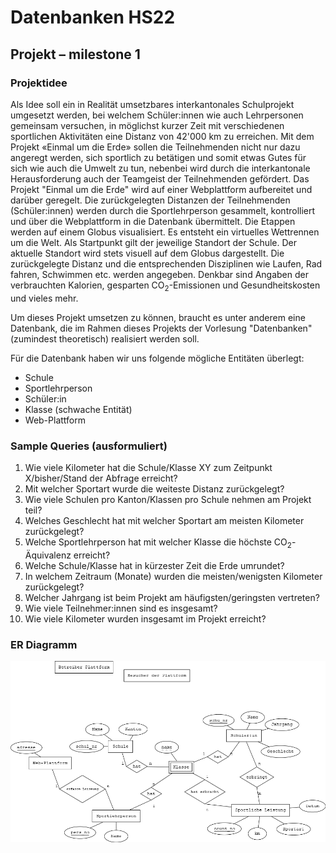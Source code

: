 # Datenbanken HS22
## Projekt – milestone 1

### Projektidee
Als Idee soll ein in Realität umsetzbares interkantonales Schulprojekt umgesetzt werden, bei welchem Schüler:innen wie auch Lehrpersonen gemeinsam versuchen, in möglichst kurzer Zeit mit verschiedenen sportlichen Aktivitäten eine Distanz von 42'000 km zu erreichen. Mit dem Projekt «Einmal um die Erde» sollen die Teilnehmenden nicht nur dazu angeregt werden, sich sportlich zu betätigen und somit etwas Gutes für sich wie auch die Umwelt zu tun, nebenbei wird durch die interkantonale Herausforderung auch der Teamgeist der Teilnehmenden gefördert.
Das Projekt "Einmal um die Erde" wird auf einer Webplattform aufbereitet und darüber geregelt. Die zurückgelegten Distanzen der Teilnehmenden (Schüler:innen) werden durch die Sportlehrperson gesammelt, kontrolliert und über die Webplattform in die Datenbank übermittelt. Die Etappen werden auf einem Globus visualisiert. Es entsteht ein virtuelles Wettrennen um die Welt. Als Startpunkt gilt der jeweilige Standort der Schule. Der aktuelle Standort wird stets visuell auf dem Globus dargestellt. Die zurückgelegte Distanz und die entsprechenden Disziplinen wie Laufen, Rad fahren, Schwimmen etc. werden angegeben. Denkbar sind Angaben der verbrauchten Kalorien, gesparten CO<sub>2</sub>-Emissionen und Gesundheitskosten und vieles mehr. 

Um dieses Projekt umsetzen zu können, braucht es unter anderem eine Datenbank, die im Rahmen dieses Projekts der Vorlesung "Datenbanken" (zumindest theoretisch) realisiert werden soll. 

Für die Datenbank haben wir uns folgende mögliche Entitäten überlegt:
- Schule 
- Sportlehrperson
- Schüler:in
- Klasse (schwache Entität)
- Web-Plattform



### Sample Queries (ausformuliert)

1.	Wie viele Kilometer hat die Schule/Klasse XY zum Zeitpunkt X/bisher/Stand der Abfrage erreicht?  
2.	Mit welcher Sportart wurde die weiteste Distanz zurückgelegt? 
3.	Wie viele Schulen pro Kanton/Klassen pro Schule nehmen am Projekt teil? 
4.	Welches Geschlecht hat mit welcher Sportart am meisten Kilometer zurückgelegt? 
5.	Welche Sportlehrperson hat mit welcher Klasse die höchste CO<sub>2</sub>-Äquivalenz erreicht? 
6.	Welche Schule/Klasse hat in kürzester Zeit die Erde umrundet?
7.	In welchem Zeitraum (Monate) wurden die meisten/wenigsten Kilometer zurückgelegt? 
8.	Welcher Jahrgang ist beim Projekt am häufigsten/geringsten vertreten? 
9.	Wie viele Teilnehmer:innen sind es insgesamt? 
10.	Wie viele Kilometer wurden insgesamt im Projekt erreicht? 

### ER Diagramm

![ER Diagramm](./ER-umdieErde.png)


